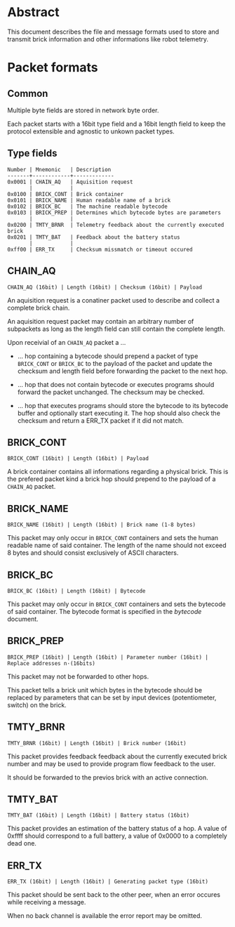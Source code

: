 Abstract
========

This document describes the file and message formats used
to store and transmit brick information and
other informations like robot telemetry.

Packet formats
==============

Common
------

Multiple byte fields are stored in network byte
order.

Each packet starts with a 16bit type field and
a 16bit length field to keep the protocol extensible
and agnostic to unkown packet types.

Type fields
-----------

    Number | Mnemonic   | Description
    -------+------------+-------------
    0x0001 | CHAIN_AQ   | Aquisition request
           |            |
    0x0100 | BRICK_CONT | Brick container
    0x0101 | BRICK_NAME | Human readable name of a brick
    0x0102 | BRICK_BC   | The machine readable bytecode
    0x0103 | BRICK_PREP | Determines which bytecode bytes are parameters
           |            |
    0x0200 | TMTY_BRNR  | Telemetry feedback about the currently executed brick
    0x0201 | TMTY_BAT   | Feedback about the battery status
           |            |
    0xff00 | ERR_TX     | Checksum missmatch or timeout occured
    
CHAIN_AQ
------

    CHAIN_AQ (16bit) | Length (16bit) | Checksum (16bit) | Payload

An aquisition request is a conatiner packet used to describe and
collect a complete brick chain.

An aquisition request packet may contain an arbitrary number of
subpackets as long as the length field can still contain the complete
length.

Upon receivial of an `CHAIN_AQ` packet a ...

- ... hop containing a bytecode should prepend a packet of type
  `BRICK_CONT` or `BRICK_BC` to the payload of the packet and update
  the checksum and length field before forwarding the packet to the next hop.

- ... hop that does not contain bytecode or executes programs
  should forward the packet unchanged.
  The checksum may be checked.

- ... hop that executes programs should store the bytecode to its
  bytecode buffer and optionally start executing it.
  The hop should also check the checksum and return a ERR_TX packet
  if it did not match.

BRICK_CONT
----------

    BRICK_CONT (16bit) | Length (16bit) | Payload

A brick container contains all informations regarding a physical brick.
This is the prefered packet kind a brick hop should prepend to the
payload of a `CHAIN_AQ` packet.

BRICK_NAME
----------

    BRICK_NAME (16bit) | Length (16bit) | Brick name (1-8 bytes)

This packet may only occur in `BRICK_CONT` containers and sets the
human readable name of said container.
The length of the name should not exceed 8 bytes and should consist
exclusively of ASCII characters.

BRICK_BC
--------

    BRICK_BC (16bit) | Length (16bit) | Bytecode

This packet may only occur in `BRICK_CONT` containers and sets the
bytecode of said container.
The bytecode format is specified in the _bytecode_ document.

BRICK_PREP
----------

    BRICK_PREP (16bit) | Length (16bit) | Parameter number (16bit) | Replace addresses n·(16bits)

This packet may not be forwarded to other hops.

This packet tells a brick unit which bytes in the bytecode should be replaced
by parameters that can be set by input devices (potentiometer, switch) on the
brick.

TMTY_BRNR
---------

    TMTY_BRNR (16bit) | Length (16bit) | Brick number (16bit)

This packet provides feedback feedback about the currently executed
brick number and may be used to provide program flow feedback to the user.

It should be forwarded to the previos brick with an active connection.

TMTY_BAT
--------

    TMTY_BAT (16bit) | Length (16bit) | Battery status (16bit)

This packet provides an estimation of the battery status of a hop.
A value of 0xffff should correspond to a full battery, a value of
0x0000 to a completely dead one.

ERR_TX
------

    ERR_TX (16bit) | Length (16bit) | Generating packet type (16bit)

This packet should be sent back to the other peer, when an error
occures while receiving a message.

When no back channel is available the error report may be omitted.
